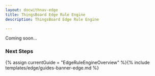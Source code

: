 ```yaml
---
layout: docwithnav-edge
title: ThingsBoard Edge Rule Engine
description: ThingsBoard Edge Rule Engine

---
```


Coming soon…

### Next Steps

{% assign currentGuide = "EdgeRuleEngineOverview" %}{% include templates/edge/guides-banner-edge.md %}
